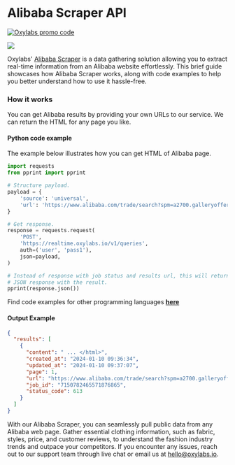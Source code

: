 # Alibaba Scraper API

[![Oxylabs promo code](https://user-images.githubusercontent.com/129506779/250792357-8289e25e-9c36-4dc0-a5e2-2706db797bb5.png)](https://oxylabs.go2cloud.org/aff_c?offer_id=7&aff_id=877&url_id=112)

[![](https://dcbadge.vercel.app/api/server/eWsVUJrnG5)](https://discord.gg/GbxmdGhZjq)

Oxylabs' [Alibaba Scraper](https://oxylabs.io/products/scraper-api/ecommerce/alibaba?utm_source=github&utm_medium=repositories&utm_campaign=product) is a data gathering solution allowing you to extract real-time information from an Alibaba website effortlessly. This brief guide showcases how Alibaba Scraper works, along with code examples to help you better understand how to use it hassle-free.

### How it works

You can get Alibaba results by providing your own URLs to our service. We can return the HTML for any page you like.

#### Python code example

The example below illustrates how you can get HTML of Alibaba page.

```python
import requests
from pprint import pprint

# Structure payload.
payload = {
    'source': 'universal',
    'url': 'https://www.alibaba.com/trade/search?spm=a2700.galleryofferlist.pagemodule_fy23_pc_search_bar.keydown__enter&tab=all&searchtext=phone'
}

# Get response.
response = requests.request(
    'POST',
    'https://realtime.oxylabs.io/v1/queries',
    auth=('user', 'pass1'),
    json=payload,
)

# Instead of response with job status and results url, this will return the
# JSON response with the result.
pprint(response.json())
```
Find code examples for other programming languages [**here**](https://github.com/oxylabs/alibaba-scraper/tree/main/code%20examples)

#### Output Example
```json
{
  "results": [
    {
      "content": " ... </html>",
      "created_at": "2024-01-10 09:36:34",
      "updated_at": "2024-01-10 09:37:07",
      "page": 1,
      "url": "https://www.alibaba.com/trade/search?spm=a2700.galleryofferlist.pagemodule_fy23_pc_search_bar.keydown__enter&tab=all&searchtext=phone",
      "job_id": "7150782465571876865",
      "status_code": 613
    }
  ]
}
```
With our Alibaba Scraper, you can seamlessly pull public data from any Alibaba web page. Gather essential clothing information, such as fabric, styles, price, and customer reviews, to understand the fashion industry trends and outpace your competitors. If you encounter any issues, reach out to our support team through live chat or email us at hello@oxylabs.io.
